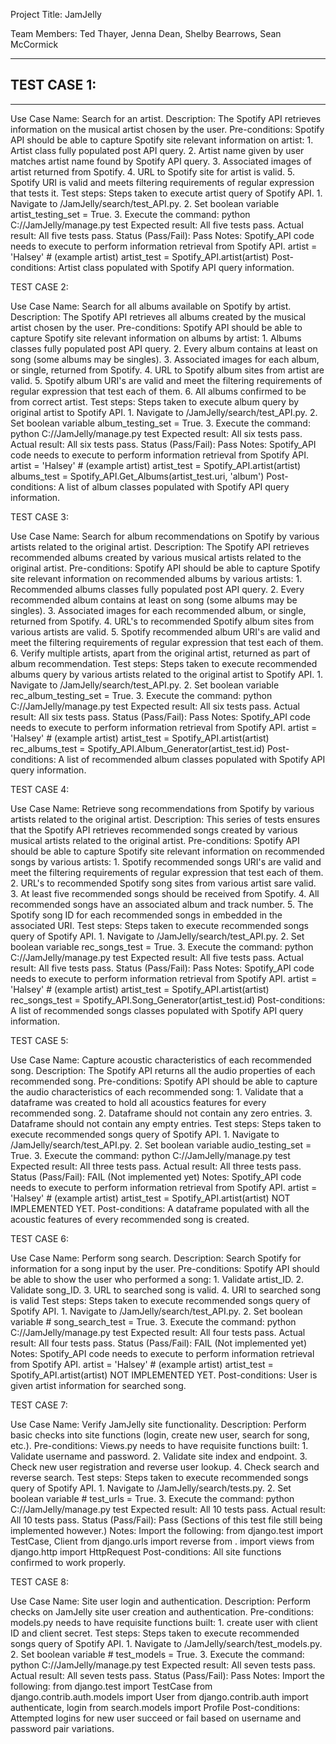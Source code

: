 Project Title:	JamJelly

Team Members:	Ted Thayer, Jenna Dean, Shelby Bearrows, Sean McCormick


-----

## TEST CASE 1: 

-----

Use Case Name:		Search for an artist.
Description:		The Spotify API retrieves information on the musical artist chosen by the user.
Pre-conditions:		Spotify API should be able to capture Spotify site relevant information on artist:
				1. Artist class fully populated post API query.
				2. Artist name given by user matches artist name found by Spotify API query.
				3. Associated images of artist returned from Spotify.
				4. URL to Spotify site for artist is valid.
				5. Spotify URI is valid and meets filtering requirements of regular expression that tests it.
Test steps:		Steps taken to execute artist query of Spotify API.
				1. Navigate to /JamJelly/search/test_API.py.
    				2. Set boolean variable artist_testing_set = True.
				3. Execute the command: python C:/<Local Directory Path>/JamJelly/manage.py test
Expected result:	All five tests pass.
Actual result:		All five tests pass.
Status (Pass/Fail):	Pass
Notes:			Spotify_API code needs to execute to perform information retrieval from Spotify API.
				artist = 'Halsey' # (example artist)
				artist_test = Spotify_API.artist(artist)
Post-conditions:	Artist class populated with Spotify API query information.


TEST CASE 2:

Use Case Name:		Search for all albums available on Spotify by artist.
Description:		The Spotify API retrieves all albums created by the musical artist chosen by the user.
Pre-conditions:		Spotify API should be able to capture Spotify site relevant information on albums by artist:
				1. Albums classes fully populated post API query.
				2. Every album contains at least on song (some albums may be singles).
				3. Associated images for each album, or single, returned from Spotify.
				4. URL to Spotify album sites from artist are valid.
				5. Spotify album URI's are valid and meet the filtering requirements of regular expression that test each of them.
				6. All albums confirmed to be from correct artist.
Test steps:		Steps taken to execute album query by original artist to Spotify API.
				1. Navigate to /JamJelly/search/test_API.py.
    				2. Set boolean variable album_testing_set = True.
				3. Execute the command: python C:/<Local Directory Path>/JamJelly/manage.py test
Expected result:	All six tests pass.
Actual result:		All six tests pass.
Status (Pass/Fail):	Pass
Notes:			Spotify_API code needs to execute to perform information retrieval from Spotify API.
				artist = 'Halsey' # (example artist)
				artist_test = Spotify_API.artist(artist)
				albums_test = Spotify_API.Get_Albums(artist_test.uri, 'album')
Post-conditions:	A list of album classes populated with Spotify API query information.


TEST CASE 3:

Use Case Name:		Search for album recommendations on Spotify by various artists related to the original artist.
Description:		The Spotify API retrieves recommended albums created by various musical artists related to the original artist.
Pre-conditions:		Spotify API should be able to capture Spotify site relevant information on recommended albums by various artists:
				1. Recommended albums classes fully populated post API query.
				2. Every recommended album contains at least on song (some albums may be singles).
				3. Associated images for each recommended album, or single, returned from Spotify.
				4. URL's to recommended Spotify album sites from various artists are valid.
				5. Spotify recommended album URI's are valid and meet the filtering requirements of regular expression that test each of them.
				6. Verify multiple artists, apart from the original artist, returned as part of album recommendation.
Test steps:		Steps taken to execute recommended albums query by various artists related to the original artist to Spotify API.
				1. Navigate to /JamJelly/search/test_API.py.
    				2. Set boolean variable rec_album_testing_set = True.
				3. Execute the command: python C:/<Local Directory Path>/JamJelly/manage.py test
Expected result:	All six tests pass.
Actual result:		All six tests pass.
Status (Pass/Fail):	Pass
Notes:			Spotify_API code needs to execute to perform information retrieval from Spotify API.
				artist = 'Halsey' # (example artist)
				artist_test = Spotify_API.artist(artist)
				rec_albums_test = Spotify_API.Album_Generator(artist_test.id)
Post-conditions:	A list of recommended album classes populated with Spotify API query information.


TEST CASE 4:

Use Case Name:		Retrieve song recommendations from Spotify by various artists related to the original artist.
Description:		This series of tests ensures that the Spotify API retrieves recommended songs created by various musical artists related to the original artist.
Pre-conditions:		Spotify API should be able to capture Spotify site relevant information on recommended songs by various artists:
				1. Spotify recommended songs URI's are valid and meet the filtering requirements of regular expression that test each of them.
				2. URL's to recommended Spotify song sites from various artist sare valid.
				3. At least five recommended songs should be received from Spotify.
				4. All recommended songs have an associated album and track number.
				5. The Spotify song ID for each recommended songs in embedded in the associated URI.
Test steps:		Steps taken to execute recommended songs query of Spotify API.
				1. Navigate to /JamJelly/search/test_API.py.
    				2. Set boolean variable rec_songs_test = True.
				3. Execute the command: python C:/<Local Directory Path>/JamJelly/manage.py test
Expected result:	All five tests pass.
Actual result:		All five tests pass.
Status (Pass/Fail):	Pass
Notes:			Spotify_API code needs to execute to perform information retrieval from Spotify API.
				artist = 'Halsey' # (example artist)
				artist_test = Spotify_API.artist(artist)
				rec_songs_test = Spotify_API.Song_Generator(artist_test.id)
Post-conditions:	A list of recommended songs classes populated with Spotify API query information.


TEST CASE 5:

Use Case Name:		Capture acoustic characteristics of each recommended song.
Description:		The Spotify API returns all the audio properties of each recommended song.
Pre-conditions:		Spotify API should be able to capture the audio characteristics of each recommended song:
				1. Validate that a dataframe was created to hold all acoustics features for every recommended song.
				2. Dataframe should not contain any zero entries.
				3. Dataframe should not contain any empty entries.
Test steps:		Steps taken to execute recommended songs query of Spotify API.
				1. Navigate to /JamJelly/search/test_API.py.
    				2. Set boolean variable audio_testing_set = True.
				3. Execute the command: python C:/<Local Directory Path>/JamJelly/manage.py test
Expected result:	All three tests pass.
Actual result:		All three tests pass.
Status (Pass/Fail):	FAIL (Not implemented yet)
Notes:			Spotify_API code needs to execute to perform information retrieval from Spotify API.
				artist = 'Halsey' # (example artist)
				artist_test = Spotify_API.artist(artist)
				NOT IMPLEMENTED YET.
Post-conditions:	A dataframe populated with all the acoustic features of every recommended song is created.


TEST CASE 6:

Use Case Name:		Perform song search.
Description:		Search Spotify for information for a song input by the user.
Pre-conditions:		Spotify API should be able to show the user who performed a song:
				1. Validate artist_ID.
				2. Validate song_ID.
				3. URL to searched song is valid.
				4. URI to searched song is valid
Test steps:		Steps taken to execute recommended songs query of Spotify API.
				1. Navigate to /JamJelly/search/test_API.py.
    				2. Set boolean variable # song_search_test = True.
				3. Execute the command: python C:/<Local Directory Path>/JamJelly/manage.py test
Expected result:	All four tests pass.
Actual result:		All four tests pass.
Status (Pass/Fail):	FAIL (Not implemented yet)
Notes:			Spotify_API code needs to execute to perform information retrieval from Spotify API.
				artist = 'Halsey' # (example artist)
				artist_test = Spotify_API.artist(artist)
				NOT IMPLEMENTED YET.
Post-conditions:	User is given artist information for searched song.


TEST CASE 7:

Use Case Name:		Verify JamJelly site functionality.
Description:		Perform basic checks into site functions (login, create new user, search for song, etc.).
Pre-conditions:		Views.py needs to have requisite functions built:
				1. Validate username and password.
				2. Validate site index and endpoint.
				3. Check new user registration and reverse user lookup.
				4. Check search and reverse search.
Test steps:		Steps taken to execute recommended songs query of Spotify API.
				1. Navigate to /JamJelly/search/tests.py.
    				2. Set boolean variable # test_urls = True.
				3. Execute the command: python C:/<Local Directory Path>/JamJelly/manage.py test
Expected result:	All 10 tests pass.
Actual result:		All 10 tests pass.
Status (Pass/Fail):	Pass (Sections of this test file still being implemented however.)
Notes:			Import the following:
				from django.test import TestCase, Client
				from django.urls import reverse
				from . import views
				from django.http import HttpRequest
Post-conditions:	All site functions confirmed to work properly.


TEST CASE 8:

Use Case Name:		Site user login and authentication.
Description:		Perform checks on JamJelly site user creation and authentication.
Pre-conditions:		models.py needs to have requisite functions built:
				1. create user with client ID and client secret.
Test steps:		Steps taken to execute recommended songs query of Spotify API.
				1. Navigate to /JamJelly/search/test_models.py.
    				2. Set boolean variable # test_models = True.
				3. Execute the command: python C:/<Local Directory Path>/JamJelly/manage.py test
Expected result:	All seven tests pass.
Actual result:		All seven tests pass.
Status (Pass/Fail):	Pass
Notes:			Import the following:
				from django.test import TestCase
				from django.contrib.auth.models import User
				from django.contrib.auth import authenticate, login
				from search.models import Profile
Post-conditions:	Attempted logins for new user succeed or fail based on username and password pair variations.
